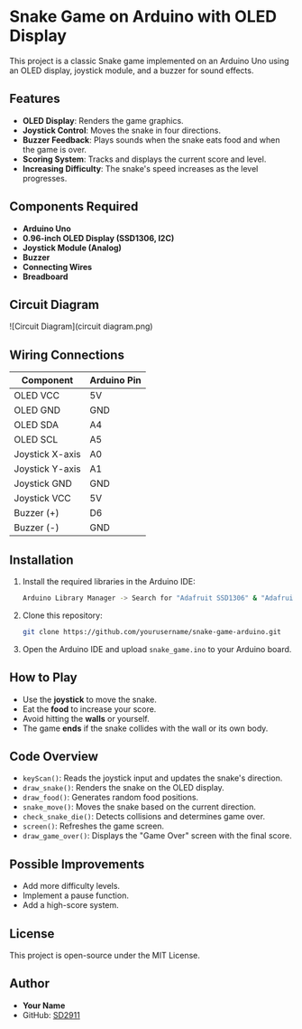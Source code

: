 # Snake Game on Arduino with OLED Display

This project is a classic Snake game implemented on an Arduino Uno using an OLED display, joystick module, and a buzzer for sound effects.

## Features
- **OLED Display**: Renders the game graphics.
- **Joystick Control**: Moves the snake in four directions.
- **Buzzer Feedback**: Plays sounds when the snake eats food and when the game is over.
- **Scoring System**: Tracks and displays the current score and level.
- **Increasing Difficulty**: The snake's speed increases as the level progresses.

## Components Required
- **Arduino Uno**
- **0.96-inch OLED Display (SSD1306, I2C)**
- **Joystick Module (Analog)**
- **Buzzer**
- **Connecting Wires**
- **Breadboard**

## Circuit Diagram
![Circuit Diagram](circuit diagram.png)


## Wiring Connections
| Component        | Arduino Pin |
|-----------------|-------------|
| OLED VCC        | 5V          |
| OLED GND        | GND         |
| OLED SDA        | A4          |
| OLED SCL        | A5          |
| Joystick X-axis | A0          |
| Joystick Y-axis | A1          |
| Joystick GND    | GND         |
| Joystick VCC    | 5V          |
| Buzzer (+)      | D6          |
| Buzzer (-)      | GND         |

## Installation
1. Install the required libraries in the Arduino IDE:
   ```sh
   Arduino Library Manager -> Search for "Adafruit SSD1306" & "Adafruit GFX" -> Install
   ```
2. Clone this repository:
   ```sh
   git clone https://github.com/yourusername/snake-game-arduino.git
   ```
3. Open the Arduino IDE and upload `snake_game.ino` to your Arduino board.

## How to Play
- Use the **joystick** to move the snake.
- Eat the **food** to increase your score.
- Avoid hitting the **walls** or yourself.
- The game **ends** if the snake collides with the wall or its own body.

## Code Overview
- `keyScan()`: Reads the joystick input and updates the snake's direction.
- `draw_snake()`: Renders the snake on the OLED display.
- `draw_food()`: Generates random food positions.
- `snake_move()`: Moves the snake based on the current direction.
- `check_snake_die()`: Detects collisions and determines game over.
- `screen()`: Refreshes the game screen.
- `draw_game_over()`: Displays the "Game Over" screen with the final score.

## Possible Improvements
- Add more difficulty levels.
- Implement a pause function.
- Add a high-score system.

## License
This project is open-source under the MIT License.

## Author
- **Your Name**
- GitHub: [SD2911](https://github.com/SD2911)


